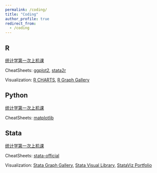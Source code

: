 ```yaml
---
permalink: /coding/
title: "Coding"
author_profile: true
redirect_from: 
  - /coding
---
```


## R

[统计学第一次上机课](http://xishanyu2.github.io/files/统计学（R实现）.pdf)

CheatSheets: [ggplot2](http://xishanyu2.github.io/files/ggplot2-CheatSheet.pdf), [stata2r](http://xishanyu2.github.io/files/stata2r-CheatSheet.pdf)

Visualization: [R CHARTS](https://r-charts.com/), [R Graph Gallery](https://r-graph-gallery.com/)

## Python

[统计学第一次上机课](http://xishanyu2.github.io/files/统计学（Python实现）.pdf)

CheatSheets: [matplotlib](http://xishanyu2.github.io/files/matplotlib-CheatSheet.pdf)

## Stata

[统计学第一次上机课](http://xishanyu2.github.io/files/统计学（Stata实现）.pdf)

CheatSheets: [stata-official](https://www.stata.com/flyers/statacheatsheets.pdf)

Visualization: [Stata Graph Gallery](https://surveydesign.com.au/stata/graphs.html), [Stata Visual Library](https://worldbank.github.io/stata-visual-library/), [StataViz Portfolio](https://asjadnaqvi.github.io/stata-portfolio/)

